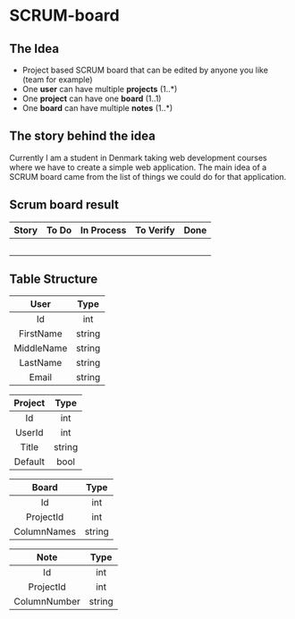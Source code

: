 SCRUM-board
===========

The Idea
--------
  * Project based SCRUM board that can be edited by anyone you like (team for example)
  * One **user** can have multiple **projects** (1..*)
  * One **project** can have one **board** (1..1)
  * One **board** can have multiple **notes** (1..*)

The story behind the idea
-------------------------
Currently I am a student in Denmark taking web development courses where we have to create a simple web application. The main idea of a SCRUM board came from the list of things we could do for that application.

Scrum board result
------------------

|  Story               |  To Do                |  In Process           |  To Verify            |  Done             |
| :------------------: | :-------------------: | :-------------------: | :-------------------: | :---------------: |
|                      |                       |                       |                       |                   |
|                      |                       |                       |                       |                   |
|                      |                       |                       |                       |                   |
|                      |                       |                       |                       |                   |
|                      |                       |                       |                       |                   |

Table Structure
---------------

| User          | Type          |
| :-----------: | :-----------: |
| Id            | int           |
| FirstName     | string        |
| MiddleName    | string        |
| LastName      | string        |
| Email         | string        |

| Project       | Type          |
| :-----------: | :-----------: |
| Id            | int           |
| UserId        | int           |
| Title         | string        |
| Default       | bool          |

| Board         | Type          |
| :-----------: | :-----------: |
| Id            | int           |
| ProjectId     | int           |
| ColumnNames   | string        |

| Note          | Type          |
| :-----------: | :-----------: |
| Id            | int           |
| ProjectId     | int           |
| ColumnNumber  | string        |

